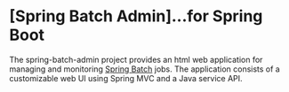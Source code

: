 # [Spring Batch Admin]...for Spring Boot

The spring-batch-admin project provides an html web application for managing and monitoring [Spring Batch](https://projects.spring.io/spring-batch/) jobs.  The application consists of a customizable web UI using Spring MVC and a Java service API.  
